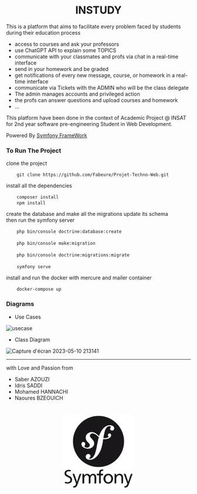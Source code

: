 <h1 align="center">INSTUDY</h1>

This is a platform that aims to facilitate every problem faced by students during their education process 

* access to courses and ask your professors
* use ChatGPT API to explain some TOPICS
* communicate with your classmates and profs via chat in a real-time interface
* send in your homework and be graded
* get notifications of every new message, course, or homework in a real-time interface
* communicate via Tickets with the ADMIN who will be the class delegate
* The admin manages accounts and privileged action
* the profs can answer questions and upload courses and homework 
* ...


This platform have been done in the context of Academic Project @ INSAT for 2nd year software pre-engineering Student in Web Development.

Powered By <ins> Symfony FrameWork </ins>


<h3>To Run The Project</h3>

clone the project

```
    git clone https://github.com/Fabeure/Projet-Techno-Web.git
```

install all the dependencies

```
    composer install
    npm install
```

create the database and make all the migrations update its schema <br> then run the symfony server

```
    php bin/console doctrine:database:create
    
    php bin/console make:migration
    
    php bin/console doctrine:migrations:migrate

    symfony serve
```
install and run the docker with mercure and mailer container

```
    docker-compose up
```




<h3> Diagrams </h3>

* Use Cases

![usecase](https://github.com/Fabeure/Instudy/assets/47497916/2c4c43e9-b67b-4db8-87f8-5bf5f1accb56)

* Class Diagram

![Capture d'écran 2023-05-10 213141](https://github.com/Fabeure/Instudy/assets/47497916/98935396-7276-4c95-b99c-87932626aa97)


------

with Love and Passion from

* Saber AZOUZI 
* Idris SADDI
* Mohamed HANNACHI
* Naoures BZEOUICH

<h1  align="center">
    <a href="https://symfony.com/" target="_blank" rel="noreferrer"> 
        <img 
             src="https://raw.githubusercontent.com/devicons/devicon/master/icons/symfony/symfony-original-wordmark.svg" 
             alt="symfony" 
             width="200" 
             height="200"
        /> 
    </a> 
</h1>
